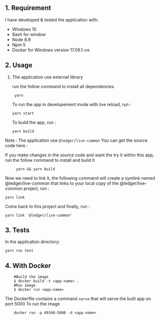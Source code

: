 ## 1. Requirement

I have developed & tested the application with:

-   Windows 10
-   Bash for window
-   Node 8.9
-   Npm 5
-   Docker for Windows version 17.09.1-ce

## 2. Usage

1.  The application use external library

    run the follow command to install all dependencies

         yarn

    To run the app in developement mode with live reload, run :

        yarn start

    To build the app, run :

        yarn build

Note : The application use `@ledger/live-common` You can get the source code here :

If you make changes in the source code and want the try it within this app,
run the follow command to install and build it

         yarn && yarn build

Now we need to link it, the following command will create a symlink named
@ledger/live-common that links to your local copy of the @ledger/live-common project, run :

    yarn link

Come back to this project and finally, run :

    yarn link '@ledger/live-common'

## 3. Tests

In the application directory:

    yarn run test
    

## 4. With Docker

        #Build the image
        $ docker build -t <app-name> .
        #Run image
        $ docker run <app-name>

The Dockerfile contains a command `serve` that will serve the built app on port 5000
To run the image
        
        docker run -p 49160:5000 -d <app-name>


